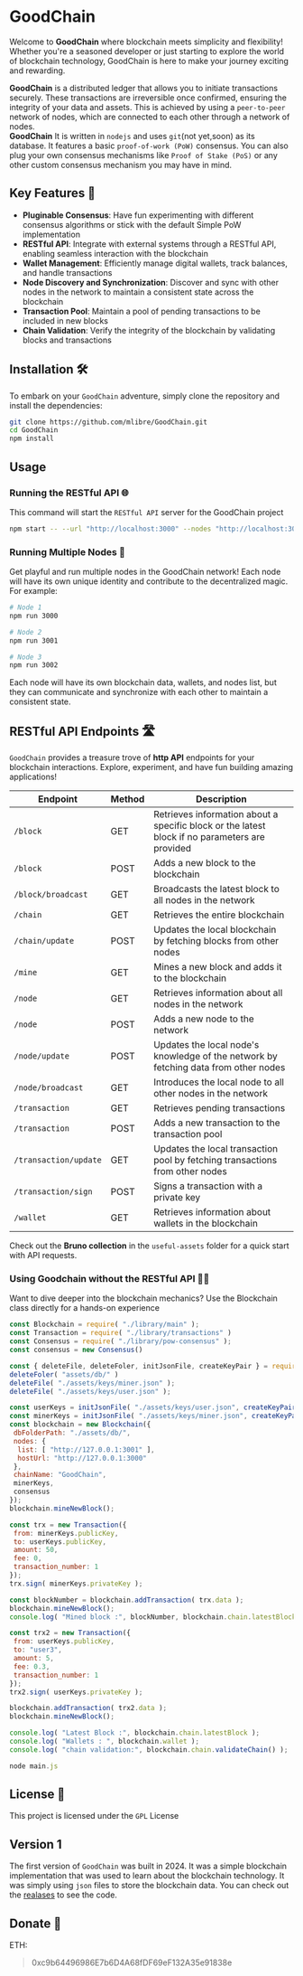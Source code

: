 # GoodChain

Welcome to **GoodChain**  where blockchain meets simplicity and flexibility!  
Whether you're a seasoned developer or just starting to explore the world of blockchain technology, GoodChain is here to make your journey exciting and rewarding.  

**GoodChain** is a distributed ledger that allows you to initiate transactions securely. These transactions are irreversible once confirmed, ensuring the integrity of your data and assets. This is achieved by using a `peer-to-peer` network of nodes, which are connected to each other through a network of nodes.  
**GoodChain** It is written in `nodejs` and uses `git`(not yet,soon) as its database. It features a basic `proof-of-work (PoW)` consensus. You can also plug your own consensus mechanisms like `Proof of Stake (PoS)` or any other custom consensus mechanism you may have in mind.

## Key Features 🚀

- **Pluginable Consensus**: Have fun experimenting with different consensus algorithms or stick with the default Simple PoW implementation
- **RESTful API**: Integrate with external systems through a RESTful API, enabling seamless interaction with the blockchain
- **Wallet Management**: Efficiently manage digital wallets, track balances, and handle transactions
- **Node Discovery and Synchronization**: Discover and sync with other nodes in the network to maintain a consistent state across the blockchain
- **Transaction Pool**: Maintain a pool of pending transactions to be included in new blocks
- **Chain Validation**: Verify the integrity of the blockchain by validating blocks and transactions

## Installation 🛠️

To embark on your `GoodChain` adventure, simply clone the repository and install the dependencies:

```bash
git clone https://github.com/mlibre/GoodChain.git
cd GoodChain
npm install
```

## Usage

### Running the RESTful API 🌐

This command will start the `RESTful API` server for the GoodChain project

```bash
npm start -- --url "http://localhost:3000" --nodes "http://localhost:3001" --blockchainFile "./db/blockchain.json" --walletsFile "./db/wallets.json" --minerKeysFile "./keys/miner.json" --blockchainName "GoodChain"
```

### Running Multiple Nodes 🌟

Get playful and run multiple nodes in the GoodChain network! Each node will have its own unique identity and contribute to the decentralized magic. For example:

```bash
# Node 1
npm run 3000

# Node 2
npm run 3001

# Node 3
npm run 3002
```

Each node will have its own blockchain data, wallets, and nodes list, but they can communicate and synchronize with each other to maintain a consistent state.

## RESTful API Endpoints 🛣️

`GoodChain` provides a treasure trove of **http API** endpoints for your blockchain interactions. Explore, experiment, and have fun building amazing applications!

| Endpoint              | Method | Description                                                                                    |
| --------------------- | ------ | ---------------------------------------------------------------------------------------------- |
| `/block`              | GET    | Retrieves information about a specific block or the latest block if no parameters are provided |
| `/block`              | POST   | Adds a new block to the blockchain                                                             |
| `/block/broadcast`    | GET    | Broadcasts the latest block to all nodes in the network                                        |
| `/chain`              | GET    | Retrieves the entire blockchain                                                                |
| `/chain/update`       | POST   | Updates the local blockchain by fetching blocks from other nodes                               |
| `/mine`               | GET    | Mines a new block and adds it to the blockchain                                                |
| `/node`               | GET    | Retrieves information about all nodes in the network                                           |
| `/node`               | POST   | Adds a new node to the network                                                                 |
| `/node/update`        | POST   | Updates the local node's knowledge of the network by fetching data from other nodes            |
| `/node/broadcast`     | GET    | Introduces the local node to all other nodes in the network                                    |
| `/transaction`        | GET    | Retrieves pending transactions                                                                 |
| `/transaction`        | POST   | Adds a new transaction to the transaction pool                                                 |
| `/transaction/update` | GET    | Updates the local transaction pool by fetching transactions from other nodes                   |
| `/transaction/sign`   | POST   | Signs a transaction with a private key                                                         |
| `/wallet`             | GET    | Retrieves information about wallets in the blockchain                                          |

Check out the **Bruno collection** in the `useful-assets` folder for a quick start with API requests.

### Using Goodchain without the RESTful API 🏃‍♂️

Want to dive deeper into the blockchain mechanics? Use the Blockchain class directly for a hands-on experience

```javascript
const Blockchain = require( "./library/main" );
const Transaction = require( "./library/transactions" )
const Consensus = require( "./library/pow-consensus" );
const consensus = new Consensus()

const { deleteFile, deleteFoler, initJsonFile, createKeyPair } = require( "./library/utils" )
deleteFoler( "assets/db/" )
deleteFile( "./assets/keys/miner.json" );
deleteFile( "./assets/keys/user.json" );

const userKeys = initJsonFile( "./assets/keys/user.json", createKeyPair() );
const minerKeys = initJsonFile( "./assets/keys/miner.json", createKeyPair() );
const blockchain = new Blockchain({
 dbFolderPath: "./assets/db/",
 nodes: {
  list: [ "http://127.0.0.1:3001" ],
  hostUrl: "http://127.0.0.1:3000"
 },
 chainName: "GoodChain",
 minerKeys,
 consensus
});
blockchain.mineNewBlock();

const trx = new Transaction({
 from: minerKeys.publicKey,
 to: userKeys.publicKey,
 amount: 50,
 fee: 0,
 transaction_number: 1
});
trx.sign( minerKeys.privateKey );

const blockNumber = blockchain.addTransaction( trx.data );
blockchain.mineNewBlock();
console.log( "Mined block :", blockNumber, blockchain.chain.latestBlock );

const trx2 = new Transaction({
 from: userKeys.publicKey,
 to: "user3",
 amount: 5,
 fee: 0.3,
 transaction_number: 1
});
trx2.sign( userKeys.privateKey );

blockchain.addTransaction( trx2.data );
blockchain.mineNewBlock();

console.log( "Latest Block :", blockchain.chain.latestBlock );
console.log( "Wallets : ", blockchain.wallet );
console.log( "chain validation:", blockchain.chain.validateChain() );

```

```js
node main.js
```

## License 📜

This project is licensed under the `GPL` License

## Version 1

The first version of `GoodChain` was built in 2024. It was a simple blockchain implementation that was used to learn about the blockchain technology. It was simply using `json` files to store the blockchain data. You can check out the [realases](https://github.com/mlibre/GoodChain/releases/tag/1.0.5) to see the code.

## Donate 💖

ETH:
> 0xc9b64496986E7b6D4A68fDF69eF132A35e91838e
